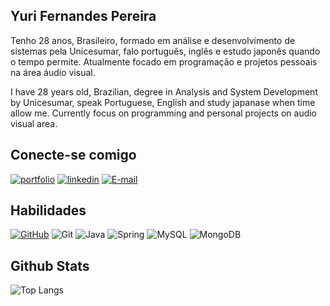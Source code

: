 ## Yuri Fernandes Pereira
Tenho 28 anos, Brasileiro, formado em análise e desenvolvimento de sistemas pela Unicesumar, falo português, inglês e estudo japonês quando o tempo permite.
Atualmente focado em programação e projetos pessoais na área áudio visual.

I have 28 years old, Brazilian, degree in Analysis and System Development by Unicesumar, speak Portuguese, English and study japanase when time allow me. Currently focus on programming and personal projects on audio visual area.

## Conecte-se comigo
[![portfolio](https://img.shields.io/badge/perfil_dio-0A66FF?style=for-the-badge&logoColor=white)](https://www.dio.me/users/yuriferpereira)
[![linkedin](https://img.shields.io/badge/linkedin-0A66C2?style=for-the-badge&logo=linkedin&logoColor=white)](https://www.linkedin.com/in/yuri-fernandes-pereira-8aa80a191/)
[![E-mail](https://img.shields.io/badge/-Email-000?style=for-the-badge&logo=microsoft-outlook&logoColor=007BFF)](mailto:yuriferpereira@gmail.com)

## Habilidades
[![GitHub](https://img.shields.io/badge/GitHub-100000?style=for-the-badge&logo=github&logoColor=white)](https://github.com/yuripereira1)
![Git](https://img.shields.io/badge/GIT-E44C30?style=for-the-badge&logo=git&logoColor=white)
![Java](https://img.shields.io/badge/java-%23ED8B00.svg?style=for-the-badge&logo=openjdk&logoColor=white)
![Spring](https://img.shields.io/badge/spring-%236DB33F.svg?style=for-the-badge&logo=spring&logoColor=white)
![MySQL](https://img.shields.io/badge/MySQL-00000F?style=for-the-badge&logo=mysql&logoColor=white)
![MongoDB](https://img.shields.io/badge/MongoDB-%234ea94b.svg?style=for-the-badge&logo=mongodb&logoColor=white)

## Github Stats
![Top Langs](https://github-readme-stats-git-masterrstaa-rickstaa.vercel.app/api/top-langs/?username=SEUUSERNAME&bg_color=000&border_color=30A3DC&title_color=E94D5F&text_color=FFF)